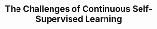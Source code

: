 ---
id:             2022-streaming-ssl
title:          "The Challenges of Continuous Self-Supervised Learning"
authors:
    - [Senthil, "*"]
    - [Me, "*"]
    - Abhinav
venue:          European Conference on Computer Vision (ECCV), Tel Aviv, Israel, 2022.
year:           "2022-03"
highlight:      "Oral presentation"
thumbnail:      assets/publications/2022-continuous-ssl/thumbnail.gif
links:
    paper:      https://arxiv.org/abs/2203.12710
    bibtex:     assets/publications/2022-continuous-ssl/ref.txt
---